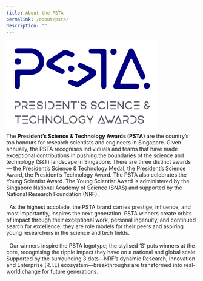 ```yaml
---
title: About the PSTA
permalink: /about/psta/
description: ""
---
```

<img src="/images/Logos/psta-logo-vfc.png" alt="President’s Science and Technology Awards Logo" style="width:400px"/><br>
The <b>President’s Science & Technology Awards (PSTA)</b> are the country’s top honours for research scientists and engineers in Singapore. Given annually, the PSTA recognises individuals and teams that have made exceptional contributions in pushing the boundaries of the science and technology (S&T) landscape in Singapore. There are three distinct awards — the President’s Science & Technology Medal, the President’s Science Award, the President’s Technology Award. The PSTA also celebrates the Young Scientist Award. The Young Scientist Award is administered by the Singapore National Academy of Science (SNAS) and supported by the National Research Foundation (NRF).<br><br>
 
As the highest accolade, the PSTA brand carries prestige, influence, and most importantly, inspires the next generation. PSTA winners create orbits of impact through their exceptional work, personal ingenuity, and continued search for excellence; they are role models for their peers and aspiring young researchers in the science and tech fields.<br><br>
 
Our winners inspire the PSTA logotype; the stylised ‘S’ puts winners at the core, recognising the ripple impact they have on a national and global scale. Supported by the surrounding 3 dots—NRF’s dynamic Research, Innovation and Enterprise (R.I.E) ecosystem—breakthroughs are transformed into real-world change for future generations.